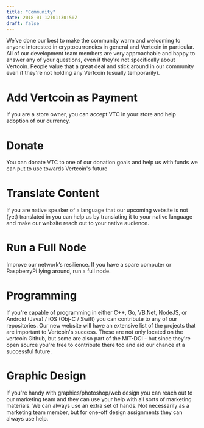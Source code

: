 ```yaml
---
title: "Community"
date: 2018-01-12T01:30:50Z
draft: false
---
```


We’ve done our best to make the community warm and welcoming to anyone interested in cryptocurrencies in
general and Vertcoin in particular. All of our development team members are very approachable and happy
to answer any of your questions, even if they're not specifically about Vertcoin.
People value that a great deal and stick around in our community even if they're not holding
any Vertcoin (usually temporarily).

# Add Vertcoin as Payment
If you are a store owner, you can accept VTC in your store and help adoption of our currency.
# Donate
You can donate VTC to one of our donation goals and help us with funds we can put to use towards Vertcoin's future
# Translate Content
If you are native speaker of a language that our upcoming website is not (yet) translated in you can help us by translating it to your native language and make our website reach out to your native audience.
# Run a Full Node
Improve our network’s resilience. If you have a spare computer or RaspberryPi lying around, run a full node.
# Programming
If you're capable of programming in either C++, Go, VB.Net, NodeJS, or Android (Java) / iOS (Obj-C / Swift) you can contribute to any of our repositories. Our new website will have an extensive list of the projects that are important to Vertcoin's success. These are not only located on the vertcoin Github, but some are also part of the MIT-DCI - but since they're open source you're free to contribute there too and aid our chance at a successful future.
# Graphic Design
If you're handy with graphics/photoshop/web design you can reach out to our marketing team and they can use your help with all sorts of marketing materials. We can always use an extra set of hands. Not necessarily as a marketing team member, but for one-off design assignments they can always use help.
